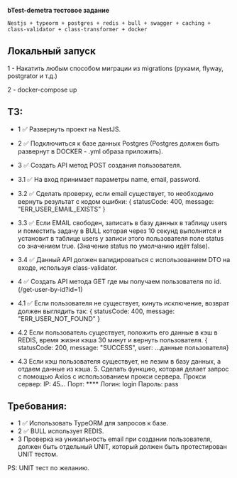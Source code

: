 <b>bTest-demetra тестовое задание</b>
```
Nestjs + typeorm + postgres + redis + bull + swagger + caching + class-validator + class-transformer + docker
```

## Локальный запуск

1 - Накатить любым способом миграции из migrations (руками, flyway, postgrator и т.д.)

2 - docker-compose up

## ТЗ:
 - 1 ✅ Развернуть проект на NestJS.
 - 2 ✅ Подключиться к базе данных Postgres (Postgres должен быть развернут в DOCKER - .yml образа приложить).
 - 3 ✅ Создать API метод POST создания пользователя.

 - 3.1 ✅ На вход принимает параметры name, email, password.
 - 3.2 ✅ Сделать проверку, если email существует, то необходимо вернуть результат с кодом ошибки: { statusCode: 400, message: "ERR_USER_EMAIL_EXISTS" }
 - 3.3 ✅ Если EMAIL свободен, записать в базу данных в таблицу users и поместить задачу в BULL которая через 10 секунд выполнится и установит в таблице users у записи этого пользователя поле status со значением true. (Значение status по умолчанию идёт false).
 - 3.4 ✅ Данный API должен валидироваться с использованием DTO на входе, используя class-validator. 
 - 4 ✅ Создать API метода GET где мы получаем пользователя по id. (/get-user-by-id?id=1)
 
 - 4.1 ✅ Если пользователя не существует, кинуть исключение, возврат должен выглядить так: { statusCode: 400, message: "ERR_USER_NOT_FOUND" }
 
 - 4.2 Если пользователь существует, положить его данные в кэш в REDIS, время жизни кэша 30 минут и вернуть пользователя. { statusCode: 200, message: "SUCCESS", user: ...данные пользователя}
 
 - 4.3 Если кэш пользователя существует, не лезим в базу данных, а отдаем данные из кэша. 5. Сделать функцию, которая делает запрос с помощью Axios с использованием прокси сервера. Прокси сервер: IP: 45.***.**.* Порт: **** Логин: login Пароль: pass

 ## Требования:
 
 - 1 ✅ Использовать TypeORM для запросов к базе.
 - 2 ✅ BULL использует REDIS.
 - 3 Проверка на уникальность email при создании пользователя, должен быть отдельный UNIT, который должен быть протестирован UNIT тестом. 

PS: UNIT тест по желанию.